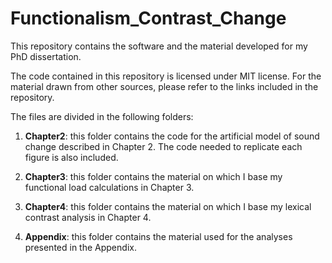 # Functionalism_Contrast_Change
This repository contains the software and the material developed for my PhD dissertation. 

The code contained in this repository is licensed under MIT license. For the material drawn from other sources, please refer to the links included in the repository.

The files are divided in the following folders:

1. **Chapter2**: this folder contains the code for the artificial model of sound change described in Chapter 2. The code needed to replicate each figure is also included. 

2. **Chapter3**: this folder contains the material on which I base my functional load calculations in Chapter 3.

3. **Chapter4**: this folder contains the material on which I base my lexical contrast analysis in Chapter 4.

4. **Appendix**: this folder contains the material used for the analyses presented in the Appendix.


